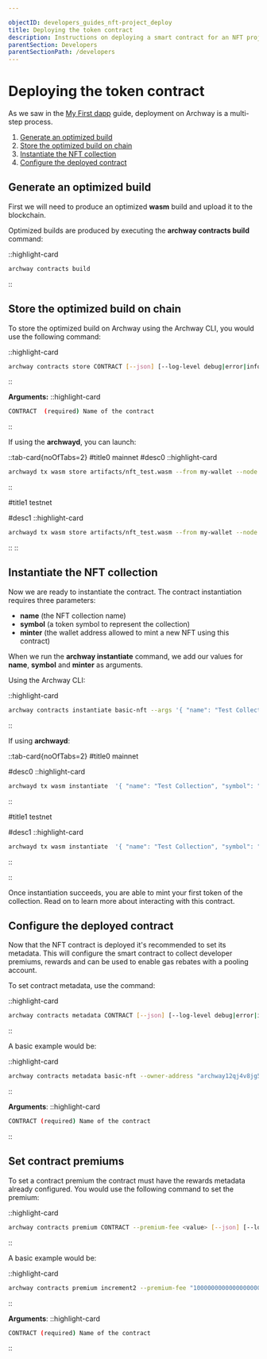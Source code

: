 ```yaml
---

objectID: developers_guides_nft-project_deploy
title: Deploying the token contract
description: Instructions on deploying a smart contract for an NFT project on Archway
parentSection: Developers
parentSectionPath: /developers
---
```


# Deploying the token contract

As we saw in the [My First dapp](../3.my-first-dapp/3.deploy.md) guide, deployment on Archway is a multi-step process.

1. [Generate an optimized build](#generate-an-optimized-build)
2. [Store the optimized build on chain](#store-the-optimized-build-on-chain)
3. [Instantiate the NFT collection](#instantiate-the-nft-collection)
4. [Configure the deployed contract](#configure-the-deployed-contract)

## Generate an optimized build

First we will need to produce an optimized **wasm** build and upload it to the blockchain.

Optimized builds are produced by executing the **archway contracts build** command:

::highlight-card
```bash
archway contracts build
```
::

## Store the optimized build on chain

To store the optimized build on Archway using the Archway CLI, you would use the following command:

::highlight-card
```bash
archway contracts store CONTRACT [--json] [--log-level debug|error|info|warn] [--instantiate-permission any-of|everybody|nobody] [--allowed-addresses <value>] [--keyring-backend file|os|test] [--keyring-path <value>] [-f <value>] [--fee <value>] [--no-confirm] [--gas-adjustment <value>]
```
::

**Arguments:**
::highlight-card
```bash
CONTRACT  (required) Name of the contract
```
::

If using the **archwayd**, you can launch:

::tab-card{noOfTabs=2}
#title0
mainnet
#desc0
::highlight-card

```bash
archwayd tx wasm store artifacts/nft_test.wasm --from my-wallet --node https://rpc.mainnet.archway.io:443 --chain-id archway-1 --gas auto --gas-prices $(archwayd q rewards estimate-fees 1 --node 'https://rpc.mainnet.archway.io:443' --output json | jq -r '.gas_unit_price | (.amount + .denom)') --gas-adjustment 1.3
```

::

#title1
testnet

#desc1
::highlight-card

```bash
archwayd tx wasm store artifacts/nft_test.wasm --from my-wallet --node https://rpc.constantine.archway.tech:443 --chain-id constantine-3 --gas auto --gas-prices $(archwayd q rewards estimate-fees 1 --node 'https://rpc.constantine.archway.tech:443' --output json | jq -r '.gas_unit_price | (.amount + .denom)') --gas-adjustment 1.3
```
::
::

## Instantiate the NFT collection

Now we are ready to instantiate the contract. The contract instantiation requires three parameters:

- **name** (the NFT collection name)
- **symbol** (a token symbol to represent the collection)
- **minter** (the wallet address allowed to mint a new NFT using this contract)

When we run the **archway instantiate** command, we add our values for **name**, **symbol** and **minter** as arguments.

Using the Archway CLI:


::highlight-card

```bash
archway contracts instantiate basic-nft --args '{ "name": "Test Collection", "symbol": "NFTEST", "minter": "archway1f395p0gg67mmfd5zcqvpnp9cxnu0hg6r9hfczq" }'
```

::

If using **archwayd**:

::tab-card{noOfTabs=2}
#title0
mainnet

#desc0
::highlight-card

```bash
archwayd tx wasm instantiate  '{ "name": "Test Collection", "symbol": "NFTEST", "minter": "archway1c23y29x9fcs4zlfv5tvl4nrq56p6gywq0snrxl" }' --from my-wallet --node https://rpc.mainnet.archway.io:443 --chain-id archway-1 --label testdev --admin archway1c23y29x9fcs4zlfv5tvl4nrq56p6gywq0snrxl --gas auto --gas-prices $(archwayd q rewards estimate-fees 1 --node 'https://rpc.mainnet.archway.io:443' --output json | jq -r '.gas_unit_price | (.amount + .denom)') --gas-adjustment 1.3
```

::

#title1
testnet

#desc1
::highlight-card

```bash
archwayd tx wasm instantiate  '{ "name": "Test Collection", "symbol": "NFTEST", "minter": "archway1c23y29x9fcs4zlfv5tvl4nrq56p6gywq0snrxl" }' --from my-wallet --node https://rpc.constantine.archway.tech:443 --chain-id constantine-3 --label testdev --admin archway1c23y29x9fcs4zlfv5tvl4nrq56p6gywq0snrxl --gas auto --gas-prices $(archwayd q rewards estimate-fees 1 --node 'https://rpc.constantine.archway.tech:443' --output json | jq -r '.gas_unit_price | (.amount + .denom)') --gas-adjustment 1.3
```

::

::

Once instantiation succeeds, you are able to mint your first token of the collection. Read on to learn more about interacting with this contract.

## Configure the deployed contract

Now that the NFT contract is deployed it's recommended to set its metadata. This will configure the smart contract to collect developer premiums, rewards and can be used to enable gas rebates with a pooling account.

To set contract metadata, use the command:

::highlight-card
```bash
archway contracts metadata CONTRACT [--json] [--log-level debug|error|info|warn] [--owner-address <value>] [--rewards-address <value>][--keyring-backend file|os|test] [--keyring-path <value>] [-f <value>] [--fee <value>] [--no-confirm] [--gas-adjustment <value>]
```
::

A basic example would be:

::highlight-card
```bash
archway contracts metadata basic-nft --owner-address "archway12qj4v8jg5pxk6gsqct09sf9szhwql69xmf9fh4"  --rewards-address="archway12qj4v8jg5pxk6gsqct09sf9szhwql69xmf9fh4"
```
::

**Arguments**:
::highlight-card
```bash
CONTRACT (required) Name of the contract
```
::

## Set contract premiums

To set a contract premium the contract must have the rewards metadata already configured. You would use the following command to set the premium:

::highlight-card
```bash
archway contracts premium CONTRACT --premium-fee <value> [--json] [--log-level debug|error|info|warn] [--keyring-backend file|os|test] [--keyring-path <value>] [-f <value>] [--fee <value>] [--no-confirm] [--gas-adjustment <value>]
```
::

A basic example would be:

::highlight-card
```bash
archway contracts premium increment2 --premium-fee "1000000000000000000aconst" --from "mywallet" 
```
::

**Arguments**:
::highlight-card
```bash
CONTRACT (required) Name of the contract
```
::
  